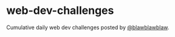 # web-dev-challenges

Cumulative daily web dev challenges posted by [@blawblawblaw](https://twitter.com/blawblawlaw).